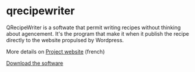 # qrecipewriter
QRecipeWriter is a softwate that permit writing recipes without thinking about agencement. It's the program that make it when it publish the recipe directly to the website propulsed by Wordpress.

More details on [Project website](http://qrecipewriter.coolcooking.fr) (french)

[Download the software](/tags/)